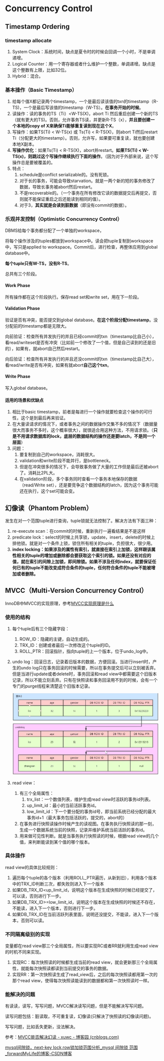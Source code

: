 # Concurrency Control

## Timestamp Ordering

### timestamp allocate

1. System Clock：系统时间，缺点是夏令时的时候会回调一个小时，不是单调递增。
2. Logical Counter：用一个寄存器或者什么维护一个整数，单调递增。缺点是这个整数有上限，比如32位。
3. Hybrid：混合。

### 基本操作（Basic Timestamp）

1. 给每个值X都记录两个timestamp，一个是最后读该值的txn的timestamp（R-TS)，一个是最后写该值的timestamp（W-TS）。**在事务开始的时候**。
2. 读操作：读的事务的TS（Ti）<W-TS(X)，abort Ti 然后重启创建一个新的TS（就有更大的TS)。否则，允许事务TS读，并更新R-TS（x），**并且要创建一个本地的copy of X来确保Ti能够重复读到现在这个X**。
3. 写操作：如果TS(Ti) < W-TS(x) 或 Ts(Ti) < R-TS(X)，则abort Ti然后restart Ti（分配更大的timestamp）。否则，允许写，如果要可重复读，就也要创建本地X副本。
4. **写操作优化**：如果Ts(Ti) < R-TS(X)，abort并restart。**如果TS(Ti) < W-TS(x)，则跳过这个写操作继续执行下面的操作**。（因为对于外部来说，这个写操作总是要被覆盖的。
5. 特点：
   1. schedule是conflict serializable的。没有死锁。
   2. 对于长的事务，可能会导致starvation。就是一两个新的短的事务修改了数据，导致长事务被abort然后restart。
   3. 不是recoverable的。（一个事务在所有修改它读的数据提交后再提交，否则就不能保证重启之后还能读到相同的值）。
   4. 对于3，**其实就是会读到脏数据**（即没有commit的数据）。

### 乐观并发控制（Optimistic Concurrency Control）

 DBMS给每个事务都分配了一个单独的workspace，

将每个操作涉及的tuples都放到workspace中。读会把tuple复制到workspace中，写只是applied to workspace。Commit后，进行检查，再整体应用到global database中。

**每个tuple只有W-TS，没有R-TS**。

总共有三个阶段。

#### Work Phase

所有操作都在这个阶段执行。保存read set和write set，用在下一阶段。

#### Validation Phase

验证是否有冲突，能否提交到global database。**在这个阶段分配timestamp**。没分配前的timestamp都是无限大。

向前验证：检查所有并发执行的并且已经commit的txn（timestamp比自己小），看read/writeset是否有冲突（比如前一个修改了一个值，但是自己读到的还是旧的），如果有，就abort自己然后restart。

向后验证：检查所有并发执行的并且还没commit的txn（timestamp比自己大），看read/write是否有冲突，如果有就abort**自己这个txn**。

#### Write Phase

写入global database。

#### 适用的场景和优缺点

1. 相比于basic timestamp，前者是每进行一个操作就要检查这个操作的可行性，这个是到最后再来验证。
2. 在大量读请求的情况下，或者事务之间的数据操作交集不多的情况下（数据量很大而事务不多时，这个概率很大），就很适合用这种方法，不用请求锁。（**只是不用请求数据库的lock，底层的数据结构的操作还是要latch，不是同一个层面**）
3. 问题：
   1. 要复制到自己的workspace，消耗很大。
   2. validation和write阶段不能并行，是bottleneck。
   3. 但是在冲突很多的情况下，会导致事务做了大量的工作但是最后还被abort了。消耗比2PL大。
   4. 在validation阶段，多个事务同时查看一个事务本地保存的数据（read/Write set），还是要竞争这个数据结构的latch，因为这个事务可能还在执行，这个set可能会变。

## 幻像读（Phantom Problem）

发生在对一个范围tuple进行查询，tuple锁就无法控制了。解决方法有下面三种：

1. re-execute scan：在commit的时候，重新执行一遍看结果是不是这样
2. predicate lock：select的时候上共享锁，update，insert，delete的时候上排他锁。就是对一个条件上锁，锁住所有相关的tuple，负担很大，很少用。
3. **index locking：如果涉及的属性有索引，就直接在索引上加锁，这样跟该属性相关的tuple的增加或删除都会要获取这个索引的锁。如果还没有对应的值，就在索引的间隙上加锁，即间隙锁。如果不涉及任何index，就要保证任何已有的tuple不能改变成符合条件的tuple，任何符合条件的tuple不能被增加或者删除。**

## MVCC（Multi-Version Concurrency Control）

InnoDB中MVCC的实现原理，参考[MVCC实现原理是什么](https://www.bilibili.com/video/BV1864y1976i/?share_source=copy_web&vd_source=f120d4d54b426372a2c10ab0b8eea38d)

### 使用的结构

1. 每个tuple后有三个隐藏字段：

   1. ROW_ID：隐藏的主键，自动生成的。
   2. TRX_ID：创建或者最后一次修改这个tuple的ID。
   3. ROLL_PTR：回滚指针，指向tuple的上一个版本，位于undo_log中。
2. undo log：回滚日志，记录着旧版本的数据，方便回滚。当进行insert时，产生的undo log只在事务回滚的时候需要，所以在事务提交后可以立刻被丢弃。但是当进行update或者delete时，事务回滚和read view中都需要这个旧版本记录，所以不能立刻丢弃。只有在快照读和事务回滚用不到的时候，会有一个专门的purge线程来清楚这个旧版本记录。

   ![1676769881202](image/15-18-ConcurrencyCont/1676769881202.png)
3. read view：

   1. 有三个全局属性：
      1. trx_list：一个数值列表，维护生成read view时活跃的事务id列表。
      2. up_limit_id：最小的当前活跃事务id。
      3. low_limit_id：下一个要分配的事务id号，即当前系统已经分配的最大事务id+1（最大事务包括活跃的，提交的，abort的）
   2. 在事务进行快照读操作时候产生的读视图。在事务执行快照读的那一刻，生成一个数据系统当前的快照，记录并维护系统当前活跃的事务id。
   3. 用来做可见性判断。就是当事务执行快照读的时候，根据read view的几个值，来判断能读到某个值的哪个版本。

### 具体操作

read view的具体比较规则：

1. 遍历每个tuple的各个版本（利用ROLL_PTR遍历，从新到旧），利用各个版本中的TRX_ID判断三次，都失败则进入下一个版本
2. 如果DB_TRX_ID<up_limit_id，说明这个版本在生成快照的时候已经提交了，可以读，否则进行下一步。
3. 如果DB_TRX_ID>=low_limit_id，说明这个版本在生成快照的时候还不存在，不能读，进入下一个版本，否则进行下一步。
4. 如果DB_TRX_ID在当前活跃列表里面，说明还没提交，不能读，进入下一个版本，否则可以读。

### 不同隔离级别的实现

变量都在read view那三个全局属性，所以要实现RC或者RR就利用生成read view的时机不同来实现。

1. 实现RC：每次快照读的时候都生成当前的read view，就会更新那三个全局属性，就能每次快照读都读到当前提交的事务的数据。
2. 实现RR：第一次快照读生成了read_view后，之后的每次快照读都用第一次的那个read view，使得每次快照读能读到的数据都和第一次快照读时一样。

### 能解决的问题

有读读，读写，写写问题，MVCC解决读写问题，但是不能解决写写问题。

读写问题包括：脏读取，不可重复读，幻像读(只解决了快照读的幻像读问题)。

写写问题，比如丢失更新，没法解决。

参考：[MVCC能否解决幻读 - xuwc - 博客园 (cnblogs.com)](https://www.cnblogs.com/xuwc/p/13873293.html)

[mysql间隙锁，next-key lock,row锁加锁范围分析_mysql 间隙锁 范围_forwardMyLife的博客-CSDN博客](https://blog.csdn.net/lucky_ly/article/details/125252075)
